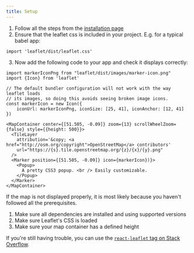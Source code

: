 ```yaml
---
title: Setup
---
```


1. Follow all the steps from the [installation page](start-installation.mdx)
1. Ensure that the leaflet css is included in your project.  E.g. for a typical babel app:

```tsx live
import 'leaflet/dist/leaflet.css'
```

3. Now add the following code to your app and check it displays correctly:

```tsx live
import markerIconPng from "leaflet/dist/images/marker-icon.png"
import {Icon} from 'leaflet'

// The default bundler configuration will not work with the way leaflet loads
// its images, so doing this avoids seeing broken image icons.
const markerIcon = new Icon({
    iconUrl: markerIconPng, iconSize: [25, 41], iconAnchor: [12, 41]
})

<MapContainer center={[51.505, -0.09]} zoom={13} scrollWheelZoom={false} style={{height: 500}}>
  <TileLayer
    attribution='&copy; <a href="http://osm.org/copyright">OpenStreetMap</a> contributors'
    url="https://{s}.tile.openstreetmap.org/{z}/{x}/{y}.png"
  />
  <Marker position={[51.505, -0.09]} icon={markerIcon})}>
    <Popup>
      A pretty CSS3 popup. <br /> Easily customizable.
    </Popup>
  </Marker>
</MapContainer>
```

If the map is not displayed properly, it is most likely because you haven't followed all the prerequisites.

1. Make sure all dependencies are installed and using supported versions
1. Make sure Leaflet's CSS is loaded
1. Make sure your map container has a defined height

If you're still having trouble, you can use the [`react-leaflet` tag on Stack Overflow](https://stackoverflow.com/questions/tagged/react-leaflet).
